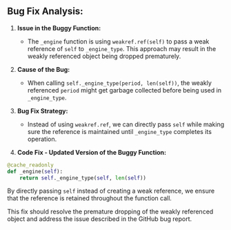 ## Bug Fix Analysis:

1. **Issue in the Buggy Function:**
   - The `_engine` function is using `weakref.ref(self)` to pass a weak reference of `self` to `_engine_type`. This approach may result in the weakly referenced object being dropped prematurely.

2. **Cause of the Bug:**
   - When calling `self._engine_type(period, len(self))`, the weakly referenced `period` might get garbage collected before being used in `_engine_type`.

3. **Bug Fix Strategy:**
   - Instead of using `weakref.ref`, we can directly pass `self` while making sure the reference is maintained until `_engine_type` completes its operation.

4. **Code Fix - Updated Version of the Buggy Function:**

```python
@cache_readonly
def _engine(self):
    return self._engine_type(self, len(self))
```

By directly passing `self` instead of creating a weak reference, we ensure that the reference is retained throughout the function call.

This fix should resolve the premature dropping of the weakly referenced object and address the issue described in the GitHub bug report.